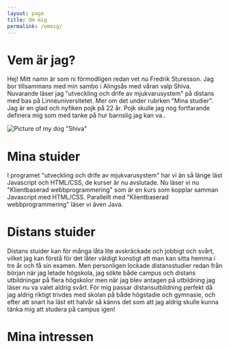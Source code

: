 ```yaml
---
layout: page
title: Om mig
permalink: /ommig/
---
```


# Vem är jag?
Hej!
Mitt namn är som ni förmodligen redan vet nu Fredrik Sturesson. Jag bor tillsammans med min sambo i Alingsås med våran valp Shiva.
Nuvarande läser jag "utveckling och drife av mjukvarusystem" på distans med bas på Linnéuniversitetet. Mer om det under  rubrken "Mina studier". 
Jag är en glad och nyfiken pojk på 22 år. Pojk skulle jag nog fortfarande definera mig som med tanke på hur barnslig jag kan va..

![Picture of my dog "Shiva"](../pics/shiva.jpg)

# Mina stuider
I programet "utveckling och drife av mjukvarusystem" har vi än så länge läst Javascript och HTML/CSS, de kurser är nu avslutade.
Nu läser vi nu "Klientbaserad webbprogrammering" som är en kurs som kopplar samman Javascript med HTML/CSS.
Parallellt med "Klientbaserad webbprogrammering" läser vi även Java.



# Distans stuider
Distans stuider kan för många låta lite avskräckade och jobbigt och svårt, vilket jag kan förstå för det låter väldigt konstigt att man kan sitta hemma i tre år och få sin examen. 
Men personligen lockade distansstudier redan från början när jag letade högskola, jag sökte både campus och distans utbildningar på flera högskolor men när jag blev antagen på utbildning jag läser nu va valet aldrig svårt.
För mig passar distansutbildning perfekt då jag aldrig riktigt trivdes med skolan på både högstadie och gymnasie, och efter att snart ha läst ett halvår så känns det som att jag aldrig skulle kunna tänka mig att studera på campus igen!


# Mina intressen
